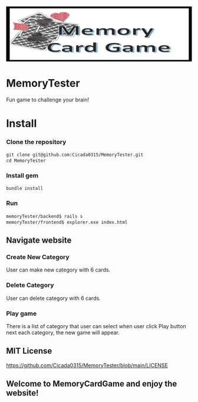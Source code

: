 ![](frontend/images/ReadmeImage.png)
# MemoryTester
Fun game to challenge your brain!

# Install
### Clone the repository
```
git clone git@github.com:Cicada0315/MemoryTester.git
cd MemoryTester
```
### Install gem
```
bundle install
```
### Run
```
memoryTester/backend$ rails s
memoryTester/frontend$ explorer.exe index.html
``` 

## Navigate website
### Create New Category
User can make new category with 6 cards.
### Delete Category
User can delete category with 6 cards.

### Play game
There is a list of category that user can select when user click Play button next each category,
the new game will appear.


## MIT License
https://github.com/Cicada0315/MemoryTester/blob/main/LICENSE

## Welcome to MemoryCardGame and enjoy the website!